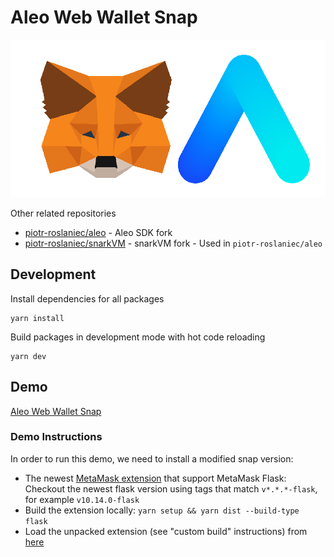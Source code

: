 # Aleo Web Wallet Snap

![Project logo](logo.png)

Other related repositories

- [piotr-roslaniec/aleo](https://github.com/piotr-roslaniec/aleo) - Aleo SDK fork
- [piotr-roslaniec/snarkVM](https://github.com/piotr-roslaniec/snarkVM) - snarkVM fork - Used in `piotr-roslaniec/aleo`

## Development

Install dependencies for all packages

```
yarn install
```

Build packages in development mode with hot code reloading

```
yarn dev
```

## Demo

[Aleo Web Wallet Snap](https://aleo-snap.netlify.app/)

### Demo Instructions

In order to run this demo, we need to install a modified snap version:

- The newest [MetaMask extension](https://github.com/MetaMask/metamask-extension) that support MetaMask Flask: Checkout the newest flask version using tags that match `v*.*.*-flask`, for example `v10.14.0-flask`
- Build the extension locally: `yarn setup && yarn dist --build-type flask`
- Load the unpacked extension (see "custom build" instructions) from [here](https://github.com/MetaMask/metamask-extension/tree/eth-denver-2022#other-docs)
